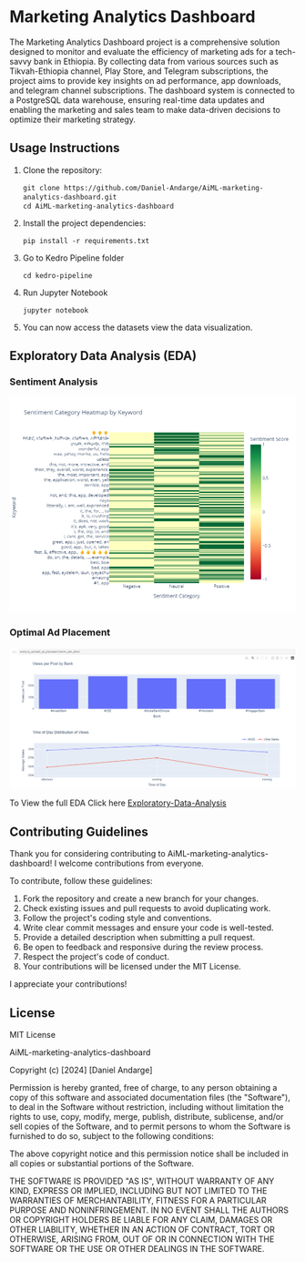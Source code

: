# Marketing Analytics Dashboard

The Marketing Analytics Dashboard project is a comprehensive solution designed to monitor and evaluate the efficiency of marketing ads for a tech-savvy bank in Ethiopia. By collecting data from various sources such as Tikvah-Ethiopia channel, Play Store, and Telegram subscriptions, the project aims to provide key insights on ad performance, app downloads, and telegram channel subscriptions. The dashboard system is connected to a PostgreSQL data warehouse, ensuring real-time data updates and enabling the marketing and sales team to make data-driven decisions to optimize their marketing strategy.

## Usage Instructions

1. Clone the repository:

   ```
   git clone https://github.com/Daniel-Andarge/AiML-marketing-analytics-dashboard.git
   cd AiML-marketing-analytics-dashboard
   ```

2. Install the project dependencies:

   ```
   pip install -r requirements.txt
   ```

3. Go to Kedro Pipeline folder

   ```
   cd kedro-pipeline
   ```

4. Run Jupyter Notebook

   ```
   jupyter notebook
   ```

5. You can now access the datasets view the data visualization.

## Exploratory Data Analysis (EDA)

### Sentiment Analysis

![EDA-sentiment](https://github.com/Daniel-Andarge/AiML-marketing-analytics-dashboard/blob/task-2/kedro-pipeline/notebooks/Sentiment.png)

### Optimal Ad Placement

![EDA-view](https://github.com/Daniel-Andarge/AiML-marketing-analytics-dashboard/blob/task-2/kedro-pipeline/notebooks/views.png)

To View the full EDA Click here [Exploratory-Data-Analysis](https://github.com/Daniel-Andarge/AiML-marketing-analytics-dashboard/blob/task-2/kedro-pipeline/notebooks/app-review-eda.png)

## Contributing Guidelines

Thank you for considering contributing to AiML-marketing-analytics-dashboard! I welcome contributions from everyone.

To contribute, follow these guidelines:

1. Fork the repository and create a new branch for your changes.
2. Check existing issues and pull requests to avoid duplicating work.
3. Follow the project's coding style and conventions.
4. Write clear commit messages and ensure your code is well-tested.
5. Provide a detailed description when submitting a pull request.
6. Be open to feedback and responsive during the review process.
7. Respect the project's code of conduct.
8. Your contributions will be licensed under the MIT License.

I appreciate your contributions!

## License

MIT License

AiML-marketing-analytics-dashboard

Copyright (c) [2024] [Daniel Andarge]

Permission is hereby granted, free of charge, to any person obtaining a copy
of this software and associated documentation files (the "Software"), to deal
in the Software without restriction, including without limitation the rights
to use, copy, modify, merge, publish, distribute, sublicense, and/or sell
copies of the Software, and to permit persons to whom the Software is
furnished to do so, subject to the following conditions:

The above copyright notice and this permission notice shall be included in all
copies or substantial portions of the Software.

THE SOFTWARE IS PROVIDED "AS IS", WITHOUT WARRANTY OF ANY KIND, EXPRESS OR
IMPLIED, INCLUDING BUT NOT LIMITED TO THE WARRANTIES OF MERCHANTABILITY,
FITNESS FOR A PARTICULAR PURPOSE AND NONINFRINGEMENT. IN NO EVENT SHALL THE
AUTHORS OR COPYRIGHT HOLDERS BE LIABLE FOR ANY CLAIM, DAMAGES OR OTHER
LIABILITY, WHETHER IN AN ACTION OF CONTRACT, TORT OR OTHERWISE, ARISING FROM,
OUT OF OR IN CONNECTION WITH THE SOFTWARE OR THE USE OR OTHER DEALINGS IN THE
SOFTWARE.

